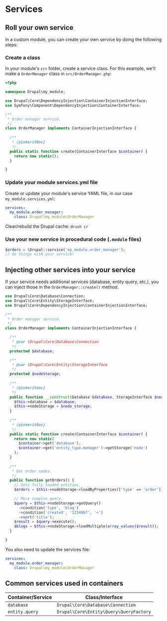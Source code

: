 # Services

## Roll your own service

In a custom module, you can create your own service by doing the following steps:

### Create a class

In your module's `src` folder, create a service class. For this example, we'll make a `OrderManager` class in `src/OrderManager.php`:

```php
<?php

namespace Drupal\my_module;

use Drupal\Core\DependencyInjection\ContainerInjectionInterface;
use Symfony\Component\DependencyInjection\ContainerInterface;

/**
 * Order manager service.
 */
class OrderManager implements ContainerInjectionInterface {
  
  /**
   * {@inheritDoc}
   */
  public static function create(ContainerInterface $container) {
    return new static();
  }

}
```

### Update your module services.yml file

Create or update your module's service YAML file, in our case `my_module.services.yml`:

```yaml
services:
  my_module.order_manager:
    class: Drupal\my_module\OrderManager
```

Clear/rebuild the Drupal cache: `drush cr`

### Use your new service in procedural code (`.module` files)

```php
$orders = \Drupal::service('my_module.order_manager');
// do things with your service!
```

## Injecting other services into your service

If your service needs additional services (database, entity query, etc.), you can inject those in the `OrderManager::create()` method.

```php
use Drupal\Core\Database\Connection;
use Drupal\Core\Entity\StorageInterface;
use Drupal\Core\DependencyInjection\ContainerInjectionInterface;

/**
 * Order manager service.
 */
class OrderManager implements ContainerInjectionInterface {

  /**
   * @var \Drupal\Core\Database\Connection
   */
  protected $database;

  /**
   * @var \Drupal\Core\Entity\StorageInterface
   */
  protected $nodeStorage;
  
  /**
   * {@inheritdoc}
   */
  public function __construct(Database $database, StorageInterface $node_storage) {
    $this->database = $database;
    $this->nodeStorage = $node_storage;
  }
  
  /**
   * {@inheritDoc}
   */
  public static function create(ContainerInterface $container) {
    return new static(
      $container->get('database'),
      $container->get('entity_type.manager')->getStorage('node')
    );
  }
  
  /**
   * Get order nodes.
   */
  public function getOrders() {
    // Gets fully loaded entities.
    $orders = $this->nodeStorage->loadByProperties(['type' => 'order']);

    // More complex query.
    $query = $this->nodeStorage->getQuery()
      ->condition('type', 'blog')
      ->condition('created', '1234567', '<')
      ->sort('title');
    $result = $query->execute();
    $blogs = $this->nodeStorage->loadMultiple(array_values($result));
  }

}
```

You also need to update the services file:

```yaml
services:
  my_module.order_manager:
    class: Drupal\my_module\OrderManager
```

## Common services used in containers

| Container/Service | Class/Interface |
| ----------------- | --------------- |
| `database` | `Drupal\Core\Database\Connection` |
| `entity.query` | `Drupal\Core\Entity\Query\QueryFactory` |
